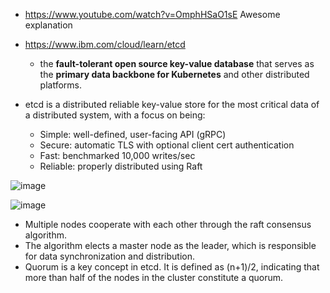 * https://www.youtube.com/watch?v=OmphHSaO1sE Awesome explanation

* https://www.ibm.com/cloud/learn/etcd
  * the **fault-tolerant open source key-value database** that serves as the **primary data backbone for Kubernetes** and other distributed platforms.

* etcd is a distributed reliable key-value store for the most critical data of a distributed system, with a focus on being:
  * Simple: well-defined, user-facing API (gRPC)
  * Secure: automatic TLS with optional client cert authentication
  * Fast: benchmarked 10,000 writes/sec
  * Reliable: properly distributed using Raft
  
![image](https://user-images.githubusercontent.com/19663316/195422255-8c417e55-8238-4181-98f7-63d8f14e4b16.png)
  
  
![image](https://user-images.githubusercontent.com/19663316/195421754-2c3920bf-5b92-4312-89f1-c3ee7001e80a.png)

* Multiple nodes cooperate with each other through the raft consensus algorithm. 
* The algorithm elects a master node as the leader, which is responsible for data synchronization and distribution. 
* Quorum is a key concept in etcd. It is defined as (n+1)/2, indicating that more than half of the nodes in the cluster constitute a quorum. 
